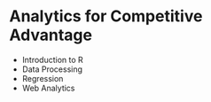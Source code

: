 # Analytics for Competitive Advantage

* Introduction to R
* Data Processing
* Regression
* Web Analytics
